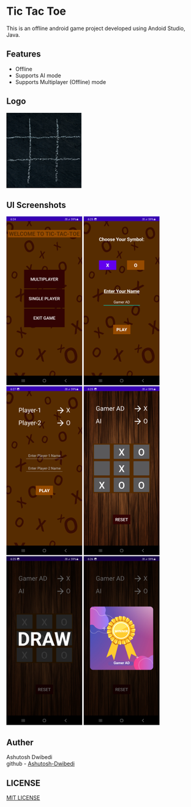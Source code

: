 <h1>Tic Tac Toe</h1>

This is an offline android game project developed using Andoid Studio, Java.
<br>
<h2>Features</h2>
<ul>
  <li>Offline</li>
  <li>Supports AI mode</li>
  <li>Supports Multiplayer (Offline) mode</li>
</ul>
<h2>Logo</h2>
<img src="Tic tac toe ss/logo_tic_tac_toe.png" width="196" height="196">
<h2>UI Screenshots</h2>
<img src="Tic tac toe ss/tic-tac-toe-ss-1.png" width="198" height="440">
<img src="Tic tac toe ss/tic-tac-toe-ss-2.png" width="198" height="440">
<img src="Tic tac toe ss/tic-tac-toe-ss-3.png" width="198" height="440">
<img src="Tic tac toe ss/tic-tac-toe-ss-4.png" width="198" height="440">
<img src="Tic tac toe ss/tic-tac-toe-ss-5.png" width="198" height="440">
<img src="Tic tac toe ss/tic-tac-toe-ss-6.png" width="198" height="440">
<h2>Auther</h2>
Ashutosh Dwibedi
<br>
github - <a href="https://github.com/Ashutosh-Dwibedi">Ashutosh-Dwibedi</a>
<h2>LICENSE</h2>
<a href="https://github.com/Ashutosh-Dwibedi/Tic-Tac-Toe/blob/main/LICENSE">MIT LICENSE</a>
